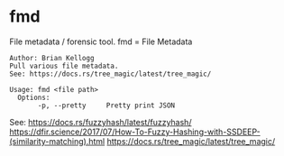 # fmd
File metadata / forensic tool.
fmd = File Metadata

```
Author: Brian Kellogg
Pull various file metadata.
See: https://docs.rs/tree_magic/latest/tree_magic/

Usage: fmd <file path>
  Options:
       -p, --pretty     Pretty print JSON
```

See:
https://docs.rs/fuzzyhash/latest/fuzzyhash/
https://dfir.science/2017/07/How-To-Fuzzy-Hashing-with-SSDEEP-(similarity-matching).html
https://docs.rs/tree_magic/latest/tree_magic/